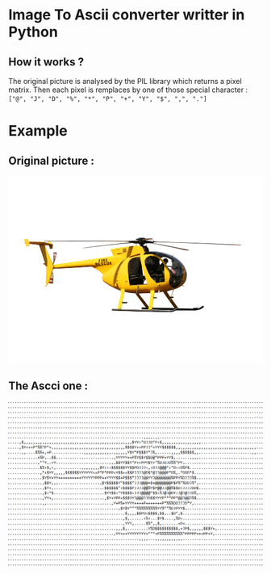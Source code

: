 ﻿# Image To Ascii converter writter in Python
 
 ## How it works ?
  
 The original picture is analysed by the PIL library which returns a pixel matrix.
 Then each pixel is remplaces by one of those special character : `["@", "J", "D", "%", "*", "P", "+", "Y", "$", ",", "."]`
 
 # Example
 
 ## Original picture : 
 ![alt text](https://github.com/TheoManea/Image-To-Ascii/blob/main/helico.jpg?raw=true)
 ## The Ascci one : 
 ![alt text](https://github.com/TheoManea/Image-To-Ascii/blob/main/ascii.PNG?raw=true)
